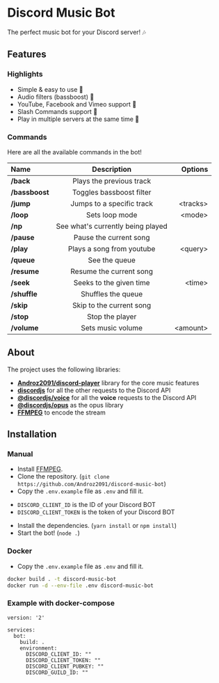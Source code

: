 # Discord Music Bot

The perfect music bot for your Discord server! 🎶

## Features

### Highlights

* Simple & easy to use 🤘
* Audio filters (bassboost) 🎸
* YouTube, Facebook and Vimeo support 🌌
* Slash Commands support 🤖
* Play in multiple servers at the same time 🚗

### Commands

Here are all the available commands in the bot!

|      Name      |            Description            |  Options  |
|:---------------|:---------------------------------:|----------:|
|   **/back**    |     Plays the previous track      |           |
| **/bassboost** |     Toggles bassboost filter      |           |
|   **/jump**    |     Jumps to a specific track     | \<tracks> |
|   **/loop**    |          Sets loop mode           |  \<mode>  |
|    **/np**     | See what's currently being played |           |
|   **/pause**   |      Pause the current song       |           |
|   **/play**    |     Plays a song from youtube     | \<query>  |
|   **/queue**   |           See the queue           |           |
|  **/resume**   |      Resume the current song      |           |
|   **/seek**    |      Seeks to the given time      |  \<time>  |
|  **/shuffle**  |        Shuffles the queue         |           |
|   **/skip**    |     Skip to the current song      |           |
|   **/stop**    |          Stop the player          |           |
|  **/volume**   |         Sets music volume         | \<amount> |

## About

The project uses the following libraries:

* **[Androz2091/discord-player](https://github.com/Androz2091/discord-player)** library for the core music features
* **[discordjs](https://github.com/discordjs/discord.js)** for all the other requests to the Discord API
* **[@discordjs/voice](https://github.com/discordjs/voice)** for all the **voice** requests to the Discord API
* **[@discordjs/opus](https://github.com/discordjs/opus)** as the opus library
* **[FFMPEG](https://ffmpeg.org)** to encode the stream

## Installation

### Manual
* Install [FFMPEG](https://ffmpeg.org).
* Clone the repository. (`git clone https://github.com/Androz2091/discord-music-bot`)
* Copy the `.env.example` file as `.env` and fill it.
 - `DISCORD_CLIENT_ID` is the ID of your Discord BOT
 - `DISCORD_CLIENT_TOKEN` is the token of your Discord BOT
* Install the dependencies. (`yarn install` or `npm install`)
* Start the bot! (`node .`)

### Docker 
* Copy the `.env.example` file as `.env` and fill it.
```sh
docker build . -t discord-music-bot
docker run -d --env-file .env discord-music-bot 
```

### Example with docker-compose
```
version: '2'

services:
  bot:
    build: .
    environment:
      DISCORD_CLIENT_ID: ""
      DISCORD_CLIENT_TOKEN: ""
      DISCORD_CLIENT_PUBKEY: ""
      DISCORD_GUILD_ID: ""
```
